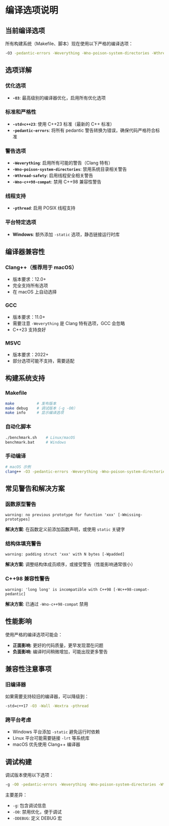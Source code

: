 # 编译选项说明

## 当前编译选项

所有构建系统（Makefile、脚本）现在使用以下严格的编译选项：

```bash
-O3 -pedantic-errors -Weverything -Wno-poison-system-directories -Wthread-safety -Wno-c++98-compat -std=c++23 -pthread
```

## 选项详解

### 优化选项
- **`-O3`**: 最高级别的编译器优化，启用所有优化选项

### 标准和严格性
- **`-std=c++23`**: 使用 C++23 标准（最新的 C++ 标准）
- **`-pedantic-errors`**: 将所有 pedantic 警告转换为错误，确保代码严格符合标准

### 警告选项
- **`-Weverything`**: 启用所有可能的警告（Clang 特有）
- **`-Wno-poison-system-directories`**: 禁用系统目录相关警告
- **`-Wthread-safety`**: 启用线程安全相关警告
- **`-Wno-c++98-compat`**: 禁用 C++98 兼容性警告

### 线程支持
- **`-pthread`**: 启用 POSIX 线程支持

### 平台特定选项
- **Windows**: 额外添加 `-static` 选项，静态链接运行时库

## 编译器兼容性

### Clang++（推荐用于 macOS）
- 版本要求：12.0+
- 完全支持所有选项
- 在 macOS 上自动选择

### GCC
- 版本要求：11.0+
- 需要注意 `-Weverything` 是 Clang 特有选项，GCC 会忽略
- C++23 支持良好

### MSVC
- 版本要求：2022+
- 部分选项可能不支持，需要适配

## 构建系统支持

### Makefile
```bash
make          # 发布版本
make debug    # 调试版本（-g -O0）
make info     # 显示编译选项
```

### 自动化脚本
```bash
./benchmark.sh    # Linux/macOS
benchmark.bat     # Windows
```

### 手动编译
```bash
# macOS 示例
clang++ -O3 -pedantic-errors -Weverything -Wno-poison-system-directories -Wthread-safety -Wno-c++98-compat -std=c++23 -pthread -o program-macos MatrixMul.cpp
```

## 常见警告和解决方案

### 函数原型警告
```
warning: no previous prototype for function 'xxx' [-Wmissing-prototypes]
```
**解决方案**: 在函数定义前添加函数声明，或使用 `static` 关键字

### 结构体填充警告
```
warning: padding struct 'xxx' with N bytes [-Wpadded]
```
**解决方案**: 调整结构体成员顺序，或接受警告（性能影响通常很小）

### C++98 兼容性警告
```
warning: 'long long' is incompatible with C++98 [-Wc++98-compat-pedantic]
```
**解决方案**: 已通过 `-Wno-c++98-compat` 禁用

## 性能影响

使用严格的编译选项可能会：
- **正面影响**: 更好的代码质量，更早发现潜在问题
- **负面影响**: 编译时间稍微增加，可能出现更多警告

## 兼容性注意事项

### 旧编译器
如果需要支持较旧的编译器，可以降级到：
```bash
-std=c++17 -O3 -Wall -Wextra -pthread
```

### 跨平台考虑
- Windows 平台添加 `-static` 避免运行时依赖
- Linux 平台可能需要链接 `-lrt` 等系统库
- macOS 优先使用 Clang++ 编译器

## 调试构建

调试版本使用以下选项：
```bash
-g -O0 -pedantic-errors -Weverything -Wno-poison-system-directories -Wthread-safety -Wno-c++98-compat -std=c++23 -pthread -DDEBUG
```

主要差异：
- `-g`: 包含调试信息
- `-O0`: 禁用优化，便于调试
- `-DDEBUG`: 定义 DEBUG 宏
